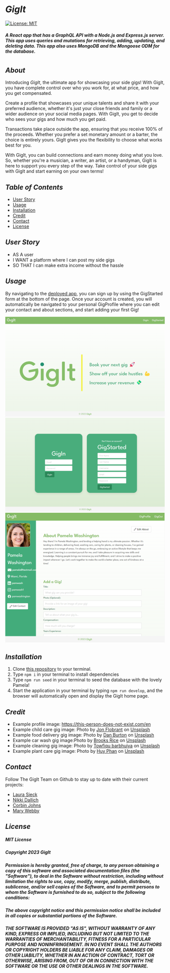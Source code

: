 # **_GigIt_**

[![License: MIT](https://img.shields.io/badge/License-MIT-yellow.svg)](https://opensource.org/licenses/MIT)

##### _A React app that has a GraphQL API with a Node.js and Express.js server. This app uses queries and mutations for retrieving, adding, updating, and deleting data. This app also uses MongoDB and the Mongoose ODM for the database._

#

## **_About_**

Introducing _GigIt_, the ultimate app for showcasing your side gigs! With GigIt, you have complete control over who you work for, at what price, and how you get compensated.

Create a profile that showcases your unique talents and share it with your preferred audience, whether it's just your close friends and family or a wider audience on your social media pages. With GigIt, you get to decide who sees your gigs and how much you get paid.

Transactions take place outside the app, ensuring that you receive 100% of the proceeds. Whether you prefer a set monetary amount or a barter, the choice is entirely yours. GigIt gives you the flexibility to choose what works best for you.

With GigIt, you can build connections and earn money doing what you love. So, whether you're a musician, a writer, an artist, or a handyman, GigIt is here to support you every step of the way. Take control of your side gigs with GigIt and start earning on your own terms!

## **_Table of Contents_**

- [User Story](#ser-story)
- [Usage](#Usage)
- [Installation](#installation)
- [Credit](#credit)
- [Contact](#contact)
- [License](#license)

## **_User Story_**

- AS A user
- I WANT a platform where I can post my side gigs
- SO THAT I can make extra income without the hassle

## **_Usage_**

By navigating to the [deployed app](https://gigit.herokuapp.com/), you can sign up by using the GigStarted form at the bottom of the page. Once your account is created, you will automatically be navigated to your personal GigProfile where you can edit your contact and about sections, and start adding your first Gig!

![GigIt Homepage](/client/public/images/homepage-screenshot.png)
![GigIt Homepage 2](/client/public/images/homepage-screenshot2.png)
![GigProfile](/client/public/images/gigprofile-screenshot.png)

## **_Installation_**

1. Clone [this repository](https://github.com/lsieck519/GigIt) to your terminal.
2. Type `npm i` in your terminal to install dependencies
3. Type `npm run seed` in your terminal to seed the database with the lovely Pamela!
4. Start the application in your terminal by typing `npm run develop`, and the browser will automatically open and display the GigIt home page.

## **_Credit_**

- Example profile image: https://this-person-does-not-exist.com/en
- Example child care gig image: Photo by <a href="https://unsplash.com/@jonflobrant?utm_source=unsplash&utm_medium=referral&utm_content=creditCopyText">Jon Flobrant</a> on <a href="https://unsplash.com/s/photos/woman-with-child?utm_source=unsplash&utm_medium=referral&utm_content=creditCopyText">Unsplash</a>
- Example food delivery gig image: Photo by <a href="https://unsplash.com/pt-br/@dan__burton?utm_source=unsplash&utm_medium=referral&utm_content=creditCopyText">Dan Burton</a> on <a href="https://unsplash.com/s/photos/pizza-box?utm_source=unsplash&utm_medium=referral&utm_content=creditCopyText">Unsplash</a>
- Example car wash gig image:Photo by <a href="https://unsplash.com/es/@brooksrice?utm_source=unsplash&utm_medium=referral&utm_content=creditCopyText">Brooks Rice</a> on <a href="https://unsplash.com/photos/Zp4FGM_HgnA?utm_source=unsplash&utm_medium=referral&utm_content=creditCopyText">Unsplash</a>
- Example cleaning gig image: Photo by <a href="https://unsplash.com/@towfiqu999999?utm_source=unsplash&utm_medium=referral&utm_content=creditCopyText">Towfiqu barbhuiya</a> on <a href="https://unsplash.com/photos/ho-p7qLBewk?utm_source=unsplash&utm_medium=referral&utm_content=creditCopyText">Unsplash</a>
- Example plant care gig image: Photo by <a href="https://unsplash.com/@huyphan2602?utm_source=unsplash&utm_medium=referral&utm_content=creditCopyText">Huy Phan</a> on <a href="https://unsplash.com/photos/EleyBNnodCY?utm_source=unsplash&utm_medium=referral&utm_content=creditCopyText">Unsplash</a>

## **_Contact_**

Follow The GigIt Team on Github to stay up to date with their current projects:

- [Laura Sieck](https://github.com/lsieck519)
- [Nikki Dallich](https://github.com/ndallich1)
- [Corbin Johns](https://github.com/cxrstings)
- [Mary Webby](https://github.com/marywebby)

## **_License_**

##### _MIT License_

##### _Copyright 2023 GigIt_

##### _Permission is hereby granted, free of charge, to any person obtaining a copy of this software and associated documentation files (the "Software"), to deal in the Software without restriction, including without limitation the rights to use, copy, modify, merge, publish, distribute, sublicense, and/or sell copies of the Software, and to permit persons to whom the Software is furnished to do so, subject to the following conditions:_

##### _The above copyright notice and this permission notice shall be included in all copies or substantial portions of the Software._

##### _THE SOFTWARE IS PROVIDED "AS IS", WITHOUT WARRANTY OF ANY KIND, EXPRESS OR IMPLIED, INCLUDING BUT NOT LIMITED TO THE WARRANTIES OF MERCHANTABILITY, FITNESS FOR A PARTICULAR PURPOSE AND NONINFRINGEMENT. IN NO EVENT SHALL THE AUTHORS OR COPYRIGHT HOLDERS BE LIABLE FOR ANY CLAIM, DAMAGES OR OTHER LIABILITY, WHETHER IN AN ACTION OF CONTRACT, TORT OR OTHERWISE, ARISING FROM, OUT OF OR IN CONNECTION WITH THE SOFTWARE OR THE USE OR OTHER DEALINGS IN THE SOFTWARE._
